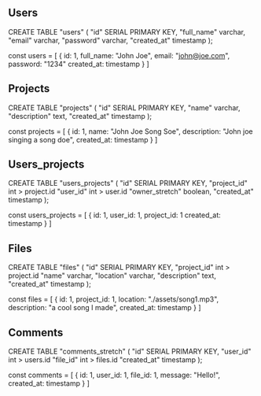 ## Users

CREATE TABLE "users" (
"id" SERIAL PRIMARY KEY,
"full_name" varchar,
"email" varchar,
"password" varchar,
"created_at" timestamp
);

const users = [
{
id: 1,
full_name: "John Joe",
email: "john@joe.com",
password: "1234"
created_at: timestamp
}
]

## Projects

CREATE TABLE "projects" (
"id" SERIAL PRIMARY KEY,
"name" varchar,
"description" text,
"created_at" timestamp
);

const projects = [
{
id: 1,
name: "John Joe Song Soe",
description: "John joe singing a song doe",
created_at: timestamp
}
]

## Users_projects

CREATE TABLE "users_projects" (
"id" SERIAL PRIMARY KEY,
"project_id" int > project.id
"user_id" int > user.id
"owner_stretch" boolean,
"created_at" timestamp
);

const users_projects = [
{
id: 1,
user_id: 1,
project_id: 1
created_at: timestamp
}
]

## Files

CREATE TABLE "files" (
"id" SERIAL PRIMARY KEY,
"project_id" int > project.id
"name" varchar,
"location" varchar,
"description" text,
"created_at" timestamp
);

const files = [
{
id: 1,
project_id: 1,
location: "./assets/song1.mp3",
description: "a cool song I made",
created_at: timestamp
}
]

## Comments

CREATE TABLE "comments_stretch" (
"id" SERIAL PRIMARY KEY,
"user_id" int > users.id
"file_id" int > files.id
"created_at" timestamp
);

const comments = [
{
id: 1,
user_id: 1,
file_id: 1,
message: "Hello!",
created_at: timestamp
}
]
